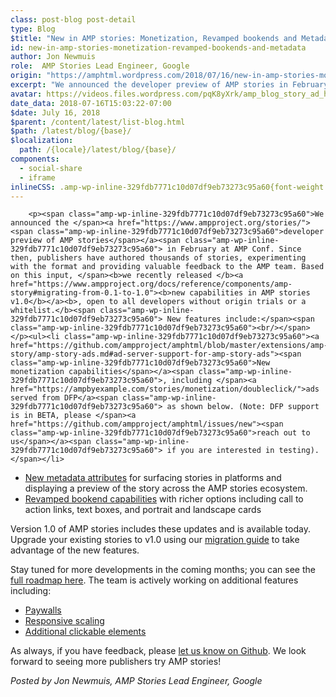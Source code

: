 ```yaml
---
class: post-blog post-detail
type: Blog
$title: "New in AMP stories: Monetization, Revamped bookends and Metadata"
id: new-in-amp-stories-monetization-revamped-bookends-and-metadata
author: Jon Newmuis
role:  AMP Stories Lead Engineer, Google
origin: "https://amphtml.wordpress.com/2018/07/16/new-in-amp-stories-monetization-revamped-bookends-and-metadata/amp/"
excerpt: "We announced the developer preview of AMP stories in February at AMP Conf. Since then, publishers have authored thousands of stories, experimenting with the format and providing valuable feedback to the AMP team. Based on this input, we recently released new capabilities in AMP stories v1.0, open to all developers without origin trials or a [&#8230;]"
avatar: https://videos.files.wordpress.com/pqK8yXrk/amp_blog_story_ad_hd.mp4
date_data: 2018-07-16T15:03:22-07:00
$date: July 16, 2018
$parent: /content/latest/list-blog.html
$path: /latest/blog/{base}/
$localization:
  path: /{locale}/latest/blog/{base}/
components:
  - social-share
  - iframe
inlineCSS: .amp-wp-inline-329fdb7771c10d07df9eb73273c95a60{font-weight:400;}
---
```


<div class="amp-wp-article-content">

		<p><span class="amp-wp-inline-329fdb7771c10d07df9eb73273c95a60">We announced the </span><a href="https://www.ampproject.org/stories/"><span class="amp-wp-inline-329fdb7771c10d07df9eb73273c95a60">developer preview of AMP stories</span></a><span class="amp-wp-inline-329fdb7771c10d07df9eb73273c95a60"> in February at AMP Conf. Since then, publishers have authored thousands of stories, experimenting with the format and providing valuable feedback to the AMP team. Based on this input, </span><b>we recently released </b><a href="https://www.ampproject.org/docs/reference/components/amp-story#migrating-from-0.1-to-1.0"><b>new capabilities in AMP stories v1.0</b></a><b>, open to all developers without origin trials or a whitelist.</b><span class="amp-wp-inline-329fdb7771c10d07df9eb73273c95a60"> New features include:</span><span class="amp-wp-inline-329fdb7771c10d07df9eb73273c95a60"><br/></span></p><ul><li class="amp-wp-inline-329fdb7771c10d07df9eb73273c95a60"><a href="https://github.com/ampproject/amphtml/blob/master/extensions/amp-story/amp-story-ads.md#ad-server-support-for-amp-story-ads"><span class="amp-wp-inline-329fdb7771c10d07df9eb73273c95a60">New monetization capabilities</span></a><span class="amp-wp-inline-329fdb7771c10d07df9eb73273c95a60">, including </span><a href="https://ampbyexample.com/stories/monetization/doubleclick/">ads served from DFP</a><span class="amp-wp-inline-329fdb7771c10d07df9eb73273c95a60"> as shown below. (Note: DFP support is in BETA, please </span><a href="https://github.com/ampproject/amphtml/issues/new"><span class="amp-wp-inline-329fdb7771c10d07df9eb73273c95a60">reach out to us</span></a><span class="amp-wp-inline-329fdb7771c10d07df9eb73273c95a60"> if you are interested in testing).</span></li>
</ul><amp-iframe width="300" height="540" src="https://videopress.com/embed/pqK8yXrk?hd=0&amp;autoPlay=0&amp;permalink=0" frameborder="0" allowfullscreen="" sandbox="allow-scripts allow-same-origin" sizes="(min-width: 300px) 300px, 100vw" class="amp-wp-enforced-sizes"><div placeholder="" class="amp-wp-iframe-placeholder"></div></amp-iframe><ul><li class="amp-wp-inline-329fdb7771c10d07df9eb73273c95a60"><a href="https://www.ampproject.org/docs/reference/components/amp-story#new-metadata-requirements"><span class="amp-wp-inline-329fdb7771c10d07df9eb73273c95a60">New metadata attributes</span></a><span class="amp-wp-inline-329fdb7771c10d07df9eb73273c95a60"> for surfacing stories in platforms and displaying a preview of the story across the AMP stories ecosystem.</span></li>
<li class="amp-wp-inline-329fdb7771c10d07df9eb73273c95a60"><a href="https://www.ampproject.org/docs/reference/components/amp-story#new-bookend-capabilities"><span class="amp-wp-inline-329fdb7771c10d07df9eb73273c95a60">Revamped bookend capabilities</span></a><span class="amp-wp-inline-329fdb7771c10d07df9eb73273c95a60"> with richer options including call to action links, text boxes, and portrait and landscape cards</span></li>
</ul><p><span class="amp-wp-inline-329fdb7771c10d07df9eb73273c95a60">Version 1.0 of AMP stories includes these updates and is available today. Upgrade your existing stories to v1.0 using our </span><a href="https://www.ampproject.org/docs/reference/components/amp-story#migrating-from-0.1-to-1.0"><span class="amp-wp-inline-329fdb7771c10d07df9eb73273c95a60">migration guide</span></a> <span class="amp-wp-inline-329fdb7771c10d07df9eb73273c95a60">to take advantage of the new features.</span></p><p><span class="amp-wp-inline-329fdb7771c10d07df9eb73273c95a60">Stay tuned for more developments in the coming months; you can see the </span><a href="https://github.com/ampproject/amphtml/projects/50"><span class="amp-wp-inline-329fdb7771c10d07df9eb73273c95a60">full roadmap here</span></a><span class="amp-wp-inline-329fdb7771c10d07df9eb73273c95a60">. The team is actively working on additional features including:</span></p><ul><li class="amp-wp-inline-329fdb7771c10d07df9eb73273c95a60"><a href="https://github.com/ampproject/amphtml/issues/12180"><span class="amp-wp-inline-329fdb7771c10d07df9eb73273c95a60">Paywalls</span></a></li>
<li class="amp-wp-inline-329fdb7771c10d07df9eb73273c95a60"><a href="https://github.com/ampproject/amphtml/issues/15955"><span class="amp-wp-inline-329fdb7771c10d07df9eb73273c95a60">Responsive scaling</span></a></li>
<li class="amp-wp-inline-329fdb7771c10d07df9eb73273c95a60"><a href="https://github.com/ampproject/amphtml/issues/16521"><span class="amp-wp-inline-329fdb7771c10d07df9eb73273c95a60">Additional clickable elements</span></a></li>
</ul><p><span class="amp-wp-inline-329fdb7771c10d07df9eb73273c95a60">As always, if you have feedback, please </span><a href="https://github.com/ampproject/amphtml/issues/new"><span class="amp-wp-inline-329fdb7771c10d07df9eb73273c95a60">let us know on Github</span></a><span class="amp-wp-inline-329fdb7771c10d07df9eb73273c95a60">. We look forward to seeing more publishers try AMP stories!</span></p><p><i><span class="amp-wp-inline-329fdb7771c10d07df9eb73273c95a60">Posted by Jon Newmuis, AMP Stories Lead Engineer, Google</span></i></p>	</div>

	

</div>

